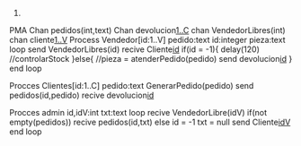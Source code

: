 1) 

PMA
Chan pedidos(int,text)
Chan devolucion[1..C](devolucion)
chan VendedorLibres(int)
chan cliente[1..V](int,text)
Process Vendedor[id:1..V]
    pedido:text
    id:integer 
    pieza:text
    loop
        send VendedorLibres(id)
        recive Cliente[id](id,pedido)
        if(id = -1){
            delay(120)
            //controlarStock
        }else{
            //pieza = atenderPedido(pedido)
            send devolucion[id](pieza)
        }
    end loop
    
Procces Clientes[id:1..C]
    pedido:text
    GenerarPedido(pedido)
    send pedidos(id,pedido)
    recive devolucion[id]()

Procces admin
    id,idV:int
    txt:text
    loop
        recive VendedorLibre(idV)
        if(not empty(pedidos))
            recive pedidos(id,txt)
        else
            id = -1
            txt = null
        send Cliente[idV](id,txt)
    end loop

